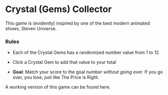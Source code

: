 # Crystal (Gems) Collector

This game is (evidently) inspired by one of the best modern animated shows, Steven Universe. 

### Rules

- Each of the Crystal Gems has a randomized number value from 1 to 12
- Click a Crystal Gem to add that value to your total

- **Goal**: Match your score to the goal number *without going over.* If you go over, you lose, just like The Price is Right.

A working version of this game can be found here. 
